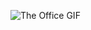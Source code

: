 ![The Office GIF](https://media2.giphy.com/media/v1.Y2lkPTc5MGI3NjExcTBmcXZuOTA1bDA3dWJhcDc2d2MwbGs5ejdmYWpmcGNpOGplY3RiMiZlcD12MV9pbnRlcm5hbF9naWZfYnlfaWQmY3Q9Zw/C8uzdnRrT8OsF8OCYH/giphy.webp)
<!-- [![Email](https://img.shields.io/badge/Email-isaac.graper%40gmail.com-8A2BE2?logo=gmail&logoColor=white&style=for-the-badge)](mailto:isaac.graper@gmail.com)
[![LinkedIn](https://img.shields.io/badge/LinkedIn-isaacgraper-8A2BE2?logo=linkedin&logoColor=white&style=for-the-badge)](https://www.linkedin.com/in/isaacgraper/)
[![WhatsApp](https://img.shields.io/badge/WhatsApp-Chat-8A2BE2?logo=whatsapp&logoColor=white&style=for-the-badge)](https://wa.me/5547997754529)

## Stack
[![MySQL](https://img.shields.io/badge/-MySQL-4479A1?logo=mysql&logoColor=white&logoWidth=30)](https://www.mysql.com/)
[![Oracle SQL](https://img.shields.io/badge/-Oracle_SQL-F80000?logo=oracle&logoColor=white&logoWidth=30)](https://www.oracle.com/database/)
[![PostgreSQL](https://img.shields.io/badge/-PostgreSQL-336791?logo=postgresql&logoColor=white&logoWidth=30)](https://www.postgresql.org/)
[![SQL Server](https://img.shields.io/badge/-SQL_Server-CC2927?logo=microsoft-sql-server&logoColor=white&logoWidth=30)](https://www.microsoft.com/en-us/sql-server)

[![Java](https://img.shields.io/badge/-Java-007396?logo=java&logoColor=white&logoWidth=30)](https://www.java.com/)
[![Spring Boot](https://img.shields.io/badge/-Spring%20Boot-6DB33F?logo=spring-boot&logoColor=white&logoWidth=30)](https://spring.io/projects/spring-boot)
[![Spring Framework](https://img.shields.io/badge/-Spring%20Framework-6DB33F?logo=spring&logoColor=white&logoWidth=30)](https://spring.io/projects/spring-framework)
[![Hibernate](https://img.shields.io/badge/-Hibernate-59666C?logo=hibernate&logoColor=white&logoWidth=30)](https://hibernate.org/)
[![Maven](https://img.shields.io/badge/-Maven-C71A36?logo=apache-maven&logoColor=white&logoWidth=30)](https://maven.apache.org/)
[![IntelliJ IDEA](https://img.shields.io/badge/-IntelliJ_IDEA-000000?logo=intellij-idea&logoColor=white&logoWidth=30)](https://www.jetbrains.com/idea/)
[![JUnit](https://img.shields.io/badge/-JUnit-25A162?logo=junit5&logoColor=white&logoWidth=30)](https://junit.org/junit5/)

[![Postman](https://img.shields.io/badge/-Postman-FF6C37?logo=postman&logoColor=white&logoWidth=30)](https://www.postman.com/)
[![DBeaver](https://img.shields.io/badge/-DBeaver-333333?logo=dbeaver&logoColor=white&logoWidth=30)](https://dbeaver.io/)
[![Git](https://img.shields.io/badge/-Git-F05032?logo=git&logoColor=white&logoWidth=30)](https://git-scm.com/)
[![Linux](https://img.shields.io/badge/-Linux-FCC624?logo=linux&logoColor=white&logoWidth=30)](https://www.linux.org/)

## Hobbys

<!-- [![C](https://img.shields.io/badge/-C-00599C?logo=c%2B%2B&logoColor=white&logoWidth=30)](https://isocpp.org/)
[![Go](https://img.shields.io/badge/-Go-00ADD8?logo=go&logoColor=white&logoWidth=30)](https://golang.org/)
[![NMAP](https://img.shields.io/badge/-NMAP-4682B4?logo=nmap&logoColor=white&logoWidth=30)](https://nmap.org/)
[![Networking](https://img.shields.io/badge/-Networking-000000?logo=network&logoColor=white&logoWidth=30)](https://en.wikipedia.org/wiki/Computer_network)
[![C2](https://img.shields.io/badge/-Command%20and%20Control-FF4500?logo=c&logoColor=white&logoWidth=30)](https://en.wikipedia.org/wiki/Command_and_control)
[![Botnets](https://img.shields.io/badge/-Botnets-FF4500?logo=botnet&logoColor=white&logoWidth=30)](https://en.wikipedia.org/wiki/Botnet)
[![Exploits](https://img.shields.io/badge/-Exploits-8B0000?logo=exploit&logoColor=white&logoWidth=30)](https://en.wikipedia.org/wiki/Exploit_(computer_security))
[![Wireshark](https://img.shields.io/badge/-Wireshark-1679A7?logo=wireshark&logoColor=white&logoWidth=30)](https://www.wireshark.org/)
[![Metasploit](https://img.shields.io/badge/-Metasploit-50757A?logo=metasploit&logoColor=white&logoWidth=30)](https://www.metasploit.com/)
[![Kali Linux](https://img.shields.io/badge/-Kali%20Linux-557C94?logo=kalilinux&logoColor=white&logoWidth=30)](https://www.kali.org/)
[![Bash](https://img.shields.io/badge/-Bash-4EAA25?logo=gnu-bash&logoColor=white&logoWidth=30)](https://www.gnu.org/software/bash/)
[![PowerShell](https://img.shields.io/badge/-PowerShell-5391FE?logo=powershell&logoColor=white&logoWidth=30)](https://docs.microsoft.com/en-us/powershell/)
[![Bitcoin](https://img.shields.io/badge/-Bitcoin-F7931A?logo=bitcoin&logoColor=white&logoWidth=30)](https://bitcoin.org/)
